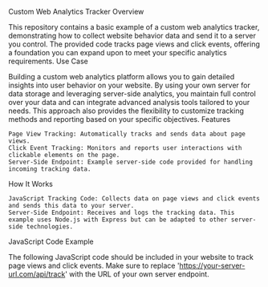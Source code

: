 Custom Web Analytics Tracker
Overview

This repository contains a basic example of a custom web analytics tracker, demonstrating how to collect website behavior data and send it to a server you control. The provided code tracks page views and click events, offering a foundation you can expand upon to meet your specific analytics requirements.
Use Case

Building a custom web analytics platform allows you to gain detailed insights into user behavior on your website. By using your own server for data storage and leveraging server-side analytics, you maintain full control over your data and can integrate advanced analysis tools tailored to your needs. This approach also provides the flexibility to customize tracking methods and reporting based on your specific objectives.
Features

    Page View Tracking: Automatically tracks and sends data about page views.
    Click Event Tracking: Monitors and reports user interactions with clickable elements on the page.
    Server-Side Endpoint: Example server-side code provided for handling incoming tracking data.

How It Works

    JavaScript Tracking Code: Collects data on page views and click events and sends this data to your server.
    Server-Side Endpoint: Receives and logs the tracking data. This example uses Node.js with Express but can be adapted to other server-side technologies.

JavaScript Code Example

The following JavaScript code should be included in your website to track page views and click events. Make sure to replace 'https://your-server-url.com/api/track' with the URL of your own server endpoint.
